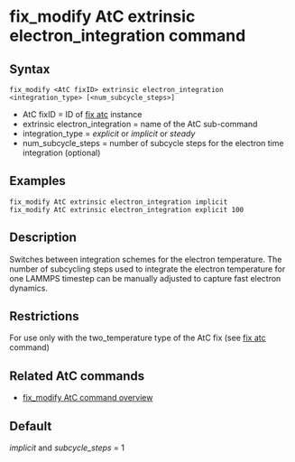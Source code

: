 # fix_modify AtC extrinsic electron_integration command

## Syntax

    fix_modify <AtC fixID> extrinsic electron_integration <integration_type> [<num_subcycle_steps>]

-   AtC fixID = ID of [fix atc](fix_atc) instance
-   extrinsic electron_integration = name of the AtC sub-command
-   integration_type = *explicit* or *implicit* or *steady*
-   num_subcycle_steps = number of subcycle steps for the electron time
    integration (optional)

## Examples

``` LAMMPS
fix_modify AtC extrinsic electron_integration implicit
fix_modify AtC extrinsic electron_integration explicit 100
```

## Description

Switches between integration schemes for the electron temperature. The
number of subcycling steps used to integrate the electron temperature
for one LAMMPS timestep can be manually adjusted to capture fast
electron dynamics.

## Restrictions

For use only with the two_temperature type of the AtC fix (see [fix
atc](fix_atc) command)

## Related AtC commands

-   [fix_modify AtC command overview](atc_fix_modify)

## Default

*implicit* and *subcycle_steps* = 1

